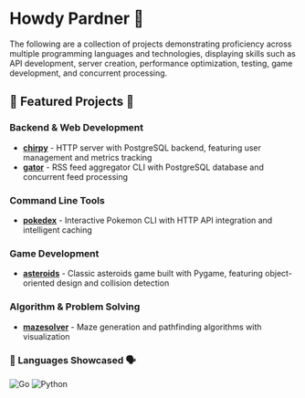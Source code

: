 # Howdy Pardner 🤠 #

The following are a collection of projects demonstrating proficiency across multiple programming languages and technologies, displaying skills such as API development, server creation, performance optimization, testing, game development, and concurrent processing.


## 🧪 Featured Projects 🧠

### Backend & Web Development
- **[chirpy](./chirpy/)** - HTTP server with PostgreSQL backend, featuring user management and metrics tracking 
- **[gator](./gator/)** - RSS feed aggregator CLI with PostgreSQL database and concurrent feed processing

### Command Line Tools
- **[pokedex](./pokedex/)** - Interactive Pokemon CLI with HTTP API integration and intelligent caching

### Game Development
- **[asteroids](./asteroids/)** - Classic asteroids game built with Pygame, featuring object-oriented design and collision detection

### Algorithm & Problem Solving
- **[mazesolver](./mazesolver/)** - Maze generation and pathfinding algorithms with visualization

### 📖 Languages Showcased 🗣️ ###
![Go](https://img.shields.io/badge/go-%2300ADD8.svg?style=for-the-badge&logo=go&logoColor=white)
![Python](https://img.shields.io/badge/python-3670A0?style=for-the-badge&logo=python&logoColor=ffdd54)
